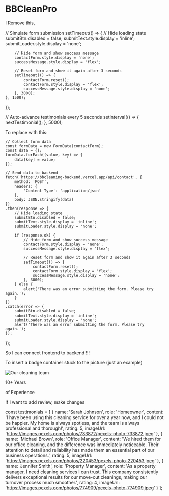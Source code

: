 
# BBCleanPro

I Remove this, 

// Simulate form submission
    setTimeout(() => {
        // Hide loading state
        submitBtn.disabled = false;
        submitText.style.display = 'inline';
        submitLoader.style.display = 'none';
        
        // Hide form and show success message
        contactForm.style.display = 'none';
        successMessage.style.display = 'flex';
        
        // Reset form and show it again after 3 seconds
        setTimeout(() => {
            contactForm.reset();
            contactForm.style.display = 'flex';
            successMessage.style.display = 'none';
        }, 3000);
    }, 1500);
});

// Auto-advance testimonials every 5 seconds
setInterval(() => {
    nextTestimonial();
}, 5000);

To replace with this:


    // Collect form data
    const formData = new FormData(contactForm);
    const data = {};
    formData.forEach((value, key) => {
        data[key] = value;
    });

    // Send data to backend
    fetch('https://bbcleaning-backend.vercel.app/api/contact', {
        method: 'POST',
        headers: {
            'Content-Type': 'application/json'
        },
        body: JSON.stringify(data)
    })
    .then(response => {
        // Hide loading state
        submitBtn.disabled = false;
        submitText.style.display = 'inline';
        submitLoader.style.display = 'none';

        if (response.ok) {
            // Hide form and show success message
            contactForm.style.display = 'none';
            successMessage.style.display = 'flex';

            // Reset form and show it again after 3 seconds
            setTimeout(() => {
                contactForm.reset();
                contactForm.style.display = 'flex';
                successMessage.style.display = 'none';
            }, 3000);
        } else {
            alert('There was an error submitting the form. Please try again.');
        }
    })
    .catch(error => {
        submitBtn.disabled = false;
        submitText.style.display = 'inline';
        submitLoader.style.display = 'none';
        alert('There was an error submitting the form. Please try again.');
    });
});


So I can connect frontend to backend !!!

To insert a badge container stuck to the picture (just an example)

<section id="about" class="about">
        <div class="container">
            <div class="about-content">
                <div class="about-image">
                    <img src="https://images.pexels.com/photos/4107098/pexels-photo-4107098.jpeg" alt="Our cleaning team">
                    <div class="experience-badge">
                        <p class="experience-years">10+ Years</p>
                        <p class="experience-text">of Experience</p>
                    </div>
                </div>


If I want to add review, make changes

const testimonials = [
    {
        name: 'Sarah Johnson',
        role: 'Homeowner',
        content: 'I have been using this cleaning service for over a year now, and I could not be happier. My home is always spotless, and the team is always professional and thorough!',
        rating: 5,
        imageUrl: 'https://images.pexels.com/photos/733872/pexels-photo-733872.jpeg'
    },
    {
        name: 'Michael Brown',
        role: 'Office Manager',
        content: 'We hired them for our office cleaning, and the difference was immediately noticeable. Their attention to detail and reliability has made them an essential part of our business operations.',
        rating: 5,
        imageUrl: 'https://images.pexels.com/photos/220453/pexels-photo-220453.jpeg'
    },
    {
        name: 'Jennifer Smith',
        role: 'Property Manager',
        content: 'As a property manager, I need cleaning services I can trust. This company consistently delivers exceptional results for our move-out cleanings, making our turnover process much smoother.',
        rating: 4,
        imageUrl: 'https://images.pexels.com/photos/774909/pexels-photo-774909.jpeg'
    }
];